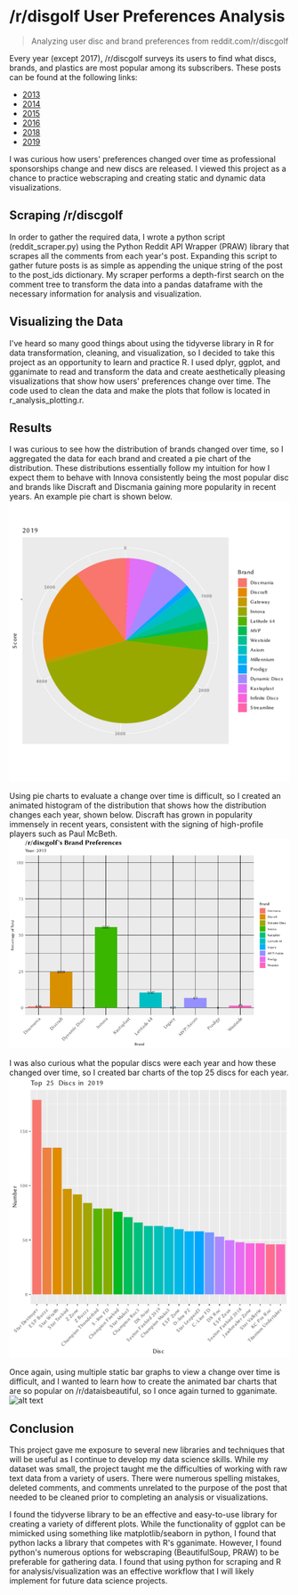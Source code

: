 # /r/disgolf User Preferences Analysis
> Analyzing user disc and brand preferences from reddit.com/r/discgolf

Every year (except 2017), /r/discgolf surveys its users to find what discs, brands, and
plastics are most popular among its subscribers. These posts can be found at
the following links:
* [2013](reddit.com/r/discgolf/comments/13wixp)
* [2014](reddit.com/r/discgolf/comments/2fc0a9)
* [2015](reddit.com/r/discgolf/comments/3hwlt4)
* [2016](reddit.com/r/discgolf/comments/581an5)
* [2018](reddit.com/r/discgolf/comments/9bpmke)
* [2019](reddit.com/r/discgolf/comments/d9kcvu)

I was curious how users' preferences changed over time as professional
sponsorships change and new discs are released. I viewed this project as a
chance to practice webscraping and creating static and dynamic data
visualizations.

## Scraping /r/discgolf
In order to gather the required data, I wrote a python script
(reddit_scraper.py) using the Python Reddit API Wrapper (PRAW) library that
scrapes all the comments from each year's post. Expanding this script to gather
future posts is as simple as appending the unique string of the post to the
post_ids dictionary. My scraper performs a depth-first search on the comment
tree to transform the data into a pandas dataframe with the necessary
information for analysis and visualization.

## Visualizing the Data
I've heard so many good things about using the tidyverse library in R for data transformation, cleaning,
and visualization, so I decided to take this project as an opportunity to learn
and practice R. I used dplyr, ggplot, and gganimate to read and transform the
data and create aesthetically pleasing visualizations that show how users'
preferences change over time. The code used to clean the data and make the
plots that follow is located in r_analysis_plotting.r.

## Results
I was curious to see how the distribution of brands changed over time, so I
aggregated the data for each brand and created a pie chart of the distribution.
These distributions essentially follow my intuition for how I expect them to
behave with Innova consistently being the most popular disc and brands like
Discraft and Discmania gaining more popularity in recent years. An example pie
chart is shown below.
![alt text](https://github.com/tewidis/Reddit-Analytics/blob/master/plots/2019_brand_distribution.png
"2019 Pie Chart")

Using pie charts to evaluate a change over time is difficult, so I created an
animated histogram of the distribution that shows how the distribution changes
each year, shown below. Discraft has grown in popularity immensely in recent
years, consistent with the signing of high-profile players such as Paul McBeth.
![alt text](https://github.com/tewidis/Reddit-Analytics/blob/master/plots/brands.gif
"Animated Histogram")

I was also curious what the popular discs were each year and how
these changed over time, so I created bar charts of the top 25 discs for each
year.
![alt text](https://github.com/tewidis/Reddit-Analytics/blob/master/plots/2019_disc_bar_graph.png
"2019 Top 25 Discs")

Once again, using multiple static bar graphs to view a change over time is
difficult, and I wanted to learn how to create the animated bar charts that are
so popular on /r/dataisbeautiful, so I once again turned to gganimate.
![alt text](https://github.com/tewidis/Reddit-Analytics/blob/master/plots/discs.gif "Most
Popular Discs Animated")

## Conclusion
This project gave me exposure to several new libraries and techniques that will
be useful as I continue to develop my data science skills. While my dataset was
small, the project taught me the difficulties of working with raw text data
from a variety of users. There were numerous spelling mistakes, deleted
comments, and comments unrelated to the purpose of the post that needed to be
cleaned prior to completing an analysis or visualizations.

I found the tidyverse library to be an effective and easy-to-use library for
creating a variety of different plots. While the functionality of ggplot can be
mimicked using something like matplotlib/seaborn in python, I found that python
lacks a library that competes with R's gganimate. However, I found python's
numerous options for webscraping (BeautifulSoup, PRAW) to be preferable for
gathering data. I found that using python for scraping and R for
analysis/visualization was an effective workflow that I will likely implement
for future data science projects.
